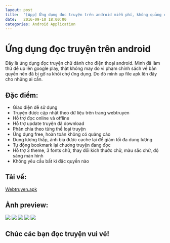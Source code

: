 ```yaml
---
layout: post
title:  "[App] Ứng dụng đọc truyện trên android miễn phí, không quảng cáo"
date:   2016-09-10 18:00:00
categories: Android Application
---
```

# Ứng dụng đọc truyện trên android

Đây là ứng dụng đọc truyện chữ dành cho điện thoại android. Mình đã làm thử để up lên google play, thật không may do vi phạm chính sách về bản quyền nên đã bị gỡ ra khỏi chợ ứng dụng. Do đó mình up file apk lên đây cho những ai cần.

## Đặc điểm:
<ul>
<li>Giao diện dễ sử dụng</li>
<li>Truyện được cập nhật theo dữ liệu trên trang webtruyen</li>
<li>Hỗ trợ đọc online và offline</li>
<li>Hỗ trợ update truyện đã download</li>
<li>Phân chia theo từng thể loại truyện</li>
<li>Ứng dụng free, hoàn toàn không có quảng cáo</li>
<li>Dung lượng thấp, ảnh bìa được cache lại để giảm tối đa dung lượng</li>
<li>Tự động bookmark lại chương truyện đang đọc</li>
<li>Hỗ trợ 3 theme, 3 fonts chữ, thay đổi kích thước chữ, màu sắc chữ, độ sáng màn hình</li>
<li>Không yêu cầu bất kì đặc quyền nào</li>
</ul>

## Tải về:

[Webtruyen.apk](https://github.com/luyentm/luyentm.github.io/files/636064/webtruyen.zip)


## Ảnh preview:

<img src="https://luyentm.github.io/assets/webtruyen/1.png">

<img src="https://luyentm.github.io/assets/webtruyen/2.png">

<img src="https://luyentm.github.io/assets/webtruyen/3.png">

<img src="https://luyentm.github.io/assets/webtruyen/4.png">

<img src="https://luyentm.github.io/assets/webtruyen/5.png">


## Chúc các bạn đọc truyện vui vẻ!
